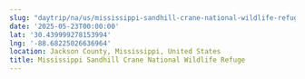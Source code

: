```yaml
---
slug: "daytrip/na/us/mississippi-sandhill-crane-national-wildlife-refuge"
date: '2025-05-23T00:00:00'
lat: '30.439999278153994'
lng: '-88.68225026636964'
location: Jackson County, Mississippi, United States
title: Mississippi Sandhill Crane National Wildlife Refuge
---
```



